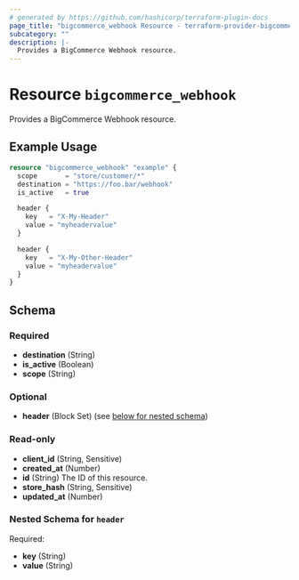 ```yaml
---
# generated by https://github.com/hashicorp/terraform-plugin-docs
page_title: "bigcommerce_webhook Resource - terraform-provider-bigcommerce"
subcategory: ""
description: |-
  Provides a BigCommerce Webhook resource.
---
```


# Resource `bigcommerce_webhook`

Provides a BigCommerce Webhook resource.

## Example Usage

```terraform
resource "bigcommerce_webhook" "example" {
  scope       = "store/customer/*"
  destination = "https://foo.bar/webhook"
  is_active   = true

  header {
    key   = "X-My-Header"
    value = "myheadervalue"
  }

  header {
    key   = "X-My-Other-Header"
    value = "myheadervalue"
  }
}
```

<!-- schema generated by tfplugindocs -->
## Schema

### Required

- **destination** (String)
- **is_active** (Boolean)
- **scope** (String)

### Optional

- **header** (Block Set) (see [below for nested schema](#nestedblock--header))

### Read-only

- **client_id** (String, Sensitive)
- **created_at** (Number)
- **id** (String) The ID of this resource.
- **store_hash** (String, Sensitive)
- **updated_at** (Number)

<a id="nestedblock--header"></a>
### Nested Schema for `header`

Required:

- **key** (String)
- **value** (String)


